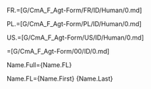 FR.=[G/CmA_F_Agt-Form/FR/ID/Human/0.md]

PL.=[G/CmA_F_Agt-Form/PL/ID/Human/0.md]

US.=[G/CmA_F_Agt-Form/US/ID/Human/0.md]

=[G/CmA_F_Agt-Form/00/ID/0.md]

Name.Full={Name.FL}

Name.FL={Name.First} {Name.Last}
